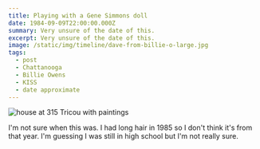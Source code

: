 ```yaml
---
title: Playing with a Gene Simmons doll
date: 1984-09-09T22:00:00.000Z
summary: Very unsure of the date of this.
excerpt: Very unsure of the date of this.
image: /static/img/timeline/dave-from-billie-o-large.jpg
tags:
  - post 
  - Chattanooga
  - Billie Owens
  - KISS
  - date approximate
---
```


![house at 315 Tricou with paintings](/static/img/timeline/315-tricou-20180419.jpg "house at 315 Tricou with painting")

I'm not sure when this was. I had long hair in 1985 so I don't think it's from that year. I'm guessing I was still in high school but I'm not really sure.
